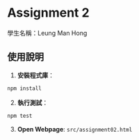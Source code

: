 # Assignment 2

學生名稱：Leung Man Hong

## 使用說明

1. **安裝程式庫**：

```bash
npm install
```

2. **執行測試**：

```bash
npm test
```

3. **Open Webpage**: `src/assignment02.html`

